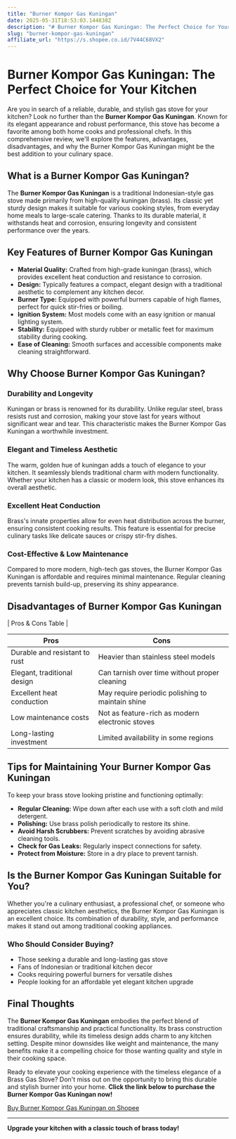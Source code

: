 ```yaml
---
title: "Burner Kompor Gas Kuningan"
date: 2025-05-31T18:53:03.144838Z
description: "# Burner Kompor Gas Kuningan: The Perfect Choice for Your Kitchen..."
slug: "burner-kompor-gas-kuningan"
affiliate_url: "https://s.shopee.co.id/7V44C68VX2"
---
```

# Burner Kompor Gas Kuningan: The Perfect Choice for Your Kitchen

Are you in search of a reliable, durable, and stylish gas stove for your kitchen? Look no further than the **Burner Kompor Gas Kuningan**. Known for its elegant appearance and robust performance, this stove has become a favorite among both home cooks and professional chefs. In this comprehensive review, we'll explore the features, advantages, disadvantages, and why the Burner Kompor Gas Kuningan might be the best addition to your culinary space.

## What is a Burner Kompor Gas Kuningan?

The **Burner Kompor Gas Kuningan** is a traditional Indonesian-style gas stove made primarily from high-quality kuningan (brass). Its classic yet sturdy design makes it suitable for various cooking styles, from everyday home meals to large-scale catering. Thanks to its durable material, it withstands heat and corrosion, ensuring longevity and consistent performance over the years.

## Key Features of Burner Kompor Gas Kuningan

- **Material Quality:** Crafted from high-grade kuningan (brass), which provides excellent heat conduction and resistance to corrosion.
- **Design:** Typically features a compact, elegant design with a traditional aesthetic to complement any kitchen decor.
- **Burner Type:** Equipped with powerful burners capable of high flames, perfect for quick stir-fries or boiling.
- **Ignition System:** Most models come with an easy ignition or manual lighting system.
- **Stability:** Equipped with sturdy rubber or metallic feet for maximum stability during cooking.
- **Ease of Cleaning:** Smooth surfaces and accessible components make cleaning straightforward.

## Why Choose Burner Kompor Gas Kuningan?

### Durability and Longevity

Kuningan or brass is renowned for its durability. Unlike regular steel, brass resists rust and corrosion, making your stove last for years without significant wear and tear. This characteristic makes the Burner Kompor Gas Kuningan a worthwhile investment.

### Elegant and Timeless Aesthetic

The warm, golden hue of kuningan adds a touch of elegance to your kitchen. It seamlessly blends traditional charm with modern functionality. Whether your kitchen has a classic or modern look, this stove enhances its overall aesthetic.

### Excellent Heat Conduction

Brass's innate properties allow for even heat distribution across the burner, ensuring consistent cooking results. This feature is essential for precise culinary tasks like delicate sauces or crispy stir-fry dishes.

### Cost-Effective & Low Maintenance

Compared to more modern, high-tech gas stoves, the Burner Kompor Gas Kuningan is affordable and requires minimal maintenance. Regular cleaning prevents tarnish build-up, preserving its shiny appearance.

## Disadvantages of Burner Kompor Gas Kuningan

| Pros & Cons Table |

| Pros                                        | Cons                                                            |
|----------------------------------------------|-----------------------------------------------------------------|
| Durable and resistant to rust             | Heavier than stainless steel models                            |
| Elegant, traditional design               | Can tarnish over time without proper cleaning                |
| Excellent heat conduction                 | May require periodic polishing to maintain shine             |
| Low maintenance costs                     | Not as feature-rich as modern electronic stoves               |
| Long-lasting investment                   | Limited availability in some regions                           |

## Tips for Maintaining Your Burner Kompor Gas Kuningan

To keep your brass stove looking pristine and functioning optimally:

- **Regular Cleaning:** Wipe down after each use with a soft cloth and mild detergent.
- **Polishing:** Use brass polish periodically to restore its shine.
- **Avoid Harsh Scrubbers:** Prevent scratches by avoiding abrasive cleaning tools.
- **Check for Gas Leaks:** Regularly inspect connections for safety.
- **Protect from Moisture:** Store in a dry place to prevent tarnish.

## Is the Burner Kompor Gas Kuningan Suitable for You?

Whether you're a culinary enthusiast, a professional chef, or someone who appreciates classic kitchen aesthetics, the Burner Kompor Gas Kuningan is an excellent choice. Its combination of durability, style, and performance makes it stand out among traditional cooking appliances.

### Who Should Consider Buying?

- Those seeking a durable and long-lasting gas stove
- Fans of Indonesian or traditional kitchen decor
- Cooks requiring powerful burners for versatile dishes
- People looking for an affordable yet elegant kitchen upgrade

## Final Thoughts

The **Burner Kompor Gas Kuningan** embodies the perfect blend of traditional craftsmanship and practical functionality. Its brass construction ensures durability, while its timeless design adds charm to any kitchen setting. Despite minor downsides like weight and maintenance, the many benefits make it a compelling choice for those wanting quality and style in their cooking space.

Ready to elevate your cooking experience with the timeless elegance of a Brass Gas Stove? Don't miss out on the opportunity to bring this durable and stylish burner into your home. **Click the link below to purchase the Burner Kompor Gas Kuningan now!**

[Buy Burner Kompor Gas Kuningan on Shopee](https://s.shopee.co.id/7V44C68VX2)

---

**Upgrade your kitchen with a classic touch of brass today!**